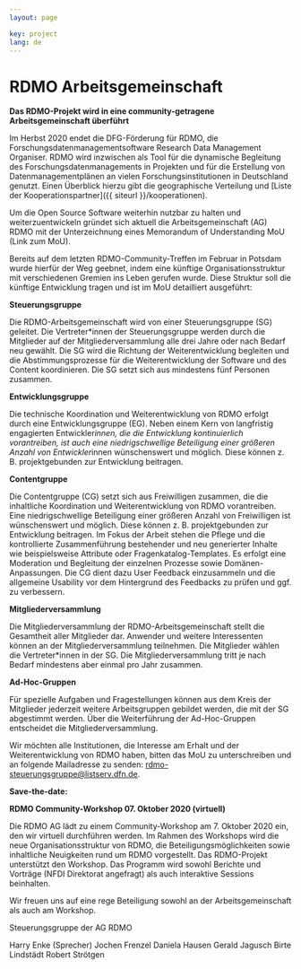 ```yaml
---
layout: page

key: project
lang: de
---
```


RDMO Arbeitsgemeinschaft 
========

**Das RDMO-Projekt wird in eine community-getragene Arbeitsgemeinschaft überführt**

Im Herbst 2020 endet die DFG-Förderung für RDMO, die Forschungsdatenmanagementsoftware Research Data Management Organiser. RDMO wird inzwischen als Tool für die dynamische Begleitung des Forschungsdatenmanagements in Projekten und für die Erstellung von Datenmanagementplänen an vielen Forschungsinstitutionen in Deutschland genutzt. Einen Überblick hierzu gibt die geographische Verteilung und [Liste der Kooperationspartner]({{ siteurl }}/kooperationen).

Um die Open Source Software weiterhin nutzbar zu halten und weiterzuentwickeln gründet sich aktuell die Arbeitsgemeinschaft (AG) RDMO mit der Unterzeichnung eines Memorandum of Understanding MoU (Link zum MoU). 

Bereits auf dem letzten RDMO-Community-Treffen im Februar in Potsdam wurde hierfür der Weg geebnet, indem eine künftige Organisationsstruktur mit verschiedenen Gremien ins Leben gerufen wurde. Diese Struktur soll die künftige Entwicklung tragen und ist im MoU detailliert ausgeführt:

**Steuerungsgruppe**

Die RDMO-Arbeitsgemeinschaft wird von einer Steuerungsgruppe (SG) geleitet. Die
Vertreter*innen der Steuerungsgruppe werden durch die Mitglieder auf der
Mitgliederversammlung alle drei Jahre oder nach Bedarf neu gewählt.
Die SG wird die Richtung der Weiterentwicklung begleiten und die
Abstimmungsprozesse für die Weiterentwicklung der Software und des Content
koordinieren. Die SG setzt sich aus mindestens fünf Personen zusammen. 

**Entwicklungsgruppe**

Die technische Koordination und Weiterentwicklung von RDMO erfolgt durch eine
Entwicklungsgruppe (EG). Neben einem Kern von langfristig engagierten
Entwickler*innen, die die Entwicklung kontinuierlich vorantreiben, ist auch eine
niedrigschwellige Beteiligung einer größeren Anzahl von Entwickler*innen
wünschenswert und möglich. Diese können z. B. projektgebunden zur Entwicklung
beitragen.

**Contentgruppe**

Die Contentgruppe (CG) setzt sich aus Freiwilligen zusammen, die die inhaltliche Koordination und Weiterentwicklung von RDMO vorantreiben. Eine niedrigschwellige Beteiligung einer größeren Anzahl von Freiwilligen ist wünschenswert und möglich. Diese können z. B. projektgebunden zur Entwicklung beitragen.
Im Fokus der Arbeit stehen die Pflege und die kontrollierte Zusammenführung
bestehender und neu generierter Inhalte wie beispielsweise Attribute oder
Fragenkatalog-Templates. Es erfolgt eine Moderation und Begleitung der einzelnen
Prozesse sowie Domänen-Anpassungen. Die CG dient dazu User Feedback
einzusammeln und die allgemeine Usability vor dem Hintergrund des Feedbacks zu
prüfen und ggf. zu verbessern.

**Mitgliederversammlung**

Die Mitgliederversammlung der RDMO-Arbeitsgemeinschaft stellt die Gesamtheit aller
Mitglieder dar. Anwender und weitere Interessenten können an der
Mitgliederversammlung teilnehmen. Die Mitglieder wählen die Vertreter*innen in der SG.
Die Mitgliederversammlung tritt je nach Bedarf mindestens aber einmal pro Jahr
zusammen.

**Ad-Hoc-Gruppen**

Für spezielle Aufgaben und Fragestellungen können aus dem Kreis der Mitglieder
jederzeit weitere Arbeitsgruppen gebildet werden, die mit der SG abgestimmt werden.
Über die Weiterführung der Ad-Hoc-Gruppen entscheidet die Mitgliederversammlung.

Wir möchten alle Institutionen, die Interesse am Erhalt und der Weiterentwicklung von RDMO haben, bitten das MoU zu unterschreiben und an folgende Mailadresse zu senden: rdmo-steuerungsgruppe@listserv.dfn.de.

**Save-the-date:**

**RDMO Community-Workshop 07. Oktober 2020 (virtuell)**

Die  RDMO AG lädt zu einem Community-Workshop am 7. Oktober 2020 ein, den wir virtuell durchführen werden. Im Rahmen des Workshops wird die neue Organisationsstruktur von RDMO, die Beteiligungsmöglichkeiten sowie inhaltliche Neuigkeiten rund um RDMO vorgestellt. Das RDMO-Projekt unterstützt den Workshop.
Das Programm wird sowohl Berichte und Vorträge (NFDI Direktorat angefragt) als auch interaktive Sessions beinhalten. 

Wir freuen uns auf eine rege Beteiligung sowohl an der Arbeitsgemeinschaft als auch am Workshop.

Steuerungsgruppe der AG RDMO

Harry Enke (Sprecher)
Jochen Frenzel
Daniela Hausen
Gerald Jagusch
Birte Lindstädt
Robert Strötgen

